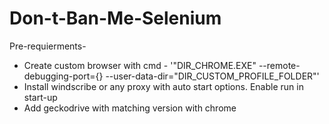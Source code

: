 # Don-t-Ban-Me-Selenium

Pre-requierments- 
* Create custom browser with cmd - '"DIR_CHROME.EXE" --remote-debugging-port={} --user-data-dir="DIR_CUSTOM_PROFILE_FOLDER"'
* Install windscribe or any proxy with auto start options. Enable run in start-up
* Add geckodrive with matching version with chrome
